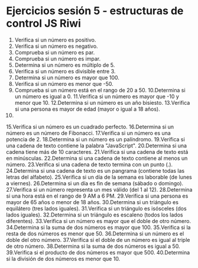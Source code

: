 # Ejercicios sesión 5 - estructuras de control JS Riwi
1. Verifica si un número es positivo.
2. Verifica si un número es negativo.
3. Comprueba si un número es par.
4. Comprueba si un número es impar.
5. Determina si un número es múltiplo de 5.
6. Verifica si un número es divisible entre 3.
7. Determina si un número es mayor que 100.
8. Verifica si un número es menor que -50.
9. Comprueba si un número está en el rango de 20 a 50.
10.Determina si un número es igual a 0.
11.Verifica si un número es mayor que -10 y menor que 10.
12.Determina si un número es un año bisiesto.
13.Verifica si una persona es mayor de edad (mayor o igual a 18 años).
14.
15.Verifica si un número es un cuadrado perfecto.
16.Determina si un número es un número de Fibonacci.
17.Verifica si un número es una potencia de 2.
18.Determina si un número es un palíndromo.
19.Verifica si una cadena de texto contiene la palabra "JavaScript".
20.Determina si una cadena tiene más de 10 caracteres.
21.Verifica si una cadena de texto está en minúsculas.
22.Determina si una cadena de texto contiene al menos un número.
23.Verifica si una cadena de texto termina con un punto (.).
24.Determina si una cadena de texto es un pangrama (contiene todas
las letras del alfabeto).
25.Verifica si un día de la semana es laborable (de lunes a viernes).
26.Determina si un día es fin de semana (sábado o domingo).
27.Verifica si un número representa un mes válido (del 1 al 12).
28.Determina si una hora está en el rango de 9 AM a 6 PM.
29.Verifica si una persona es mayor de 65 años o menor de 18 años.
30.Determina si un triángulo es equilátero (tres lados iguales).
31.Verifica si un triángulo es isósceles (dos lados iguales).
32.Determina si un triángulo es escaleno (todos los lados diferentes).
33.Verifica si un número es mayor que el doble de otro número.
34.Determina si la suma de dos números es mayor que 100.
35.Verifica si la resta de dos números es menor que 50.
36.Determina si un número es el doble del otro número.
37.Verifica si el doble de un número es igual al triple de otro número.
38.Determina si la suma de dos números es igual a 50.
39.Verifica si el producto de dos números es mayor que 500.
40.Determina si la división de dos números es menor que 10.
